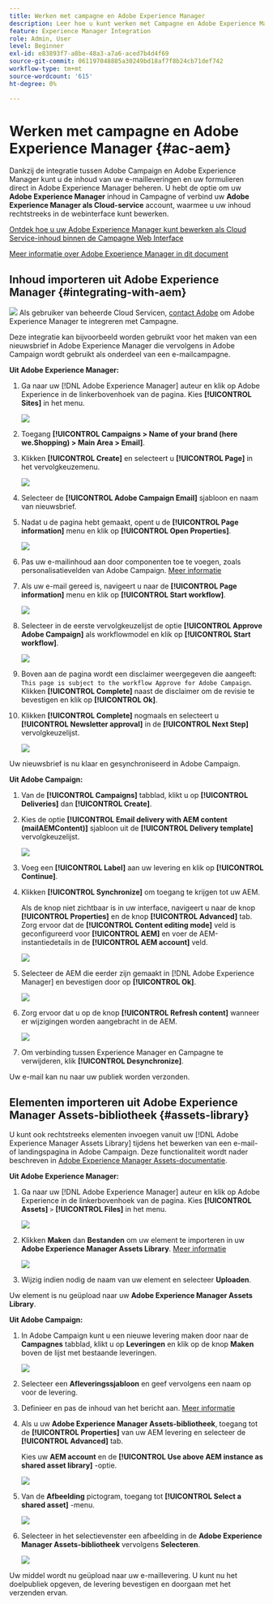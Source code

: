 ```yaml
---
title: Werken met campagne en Adobe Experience Manager
description: Leer hoe u kunt werken met Campagne en Adobe Experience Manager
feature: Experience Manager Integration
role: Admin, User
level: Beginner
exl-id: e83893f7-a8be-48a3-a7a6-aced7b4d4f69
source-git-commit: 061197048885a30249bd18af7f8b24cb71def742
workflow-type: tm+mt
source-wordcount: '615'
ht-degree: 0%

---
```


# Werken met campagne en Adobe Experience Manager {#ac-aem}

Dankzij de integratie tussen Adobe Campaign en Adobe Experience Manager kunt u de inhoud van uw e-mailleveringen en uw formulieren direct in Adobe Experience Manager beheren. U hebt de optie om uw **Adobe Experience Manager** inhoud in Campagne of verbind uw **Adobe Experience Manager als Cloud-service** account, waarmee u uw inhoud rechtstreeks in de webinterface kunt bewerken.

[Ontdek hoe u uw Adobe Experience Manager kunt bewerken als Cloud Service-inhoud binnen de Campagne Web Interface](https://experienceleague.adobe.com/docs/campaign-web/v8/integrations/aem-content.html?lang=en)

[Meer informatie over Adobe Experience Manager in dit document](https://experienceleague.adobe.com/docs/experience-manager-65/administering/integration/campaignonpremise.html#aem-and-adobe-campaign-integration-workflow)

## Inhoud importeren uit Adobe Experience Manager {#integrating-with-aem}

![](../assets/do-not-localize/speech.png)  Als gebruiker van beheerde Cloud Servicen, [contact Adobe](../start/campaign-faq.md#support) om Adobe Experience Manager te integreren met Campagne.

Deze integratie kan bijvoorbeeld worden gebruikt voor het maken van een nieuwsbrief in Adobe Experience Manager die vervolgens in Adobe Campaign wordt gebruikt als onderdeel van een e-mailcampagne.

**Uit Adobe Experience Manager:**

1. Ga naar uw [!DNL Adobe Experience Manager] auteur en klik op Adobe Experience in de linkerbovenhoek van de pagina. Kies **[!UICONTROL Sites]** in het menu.

   ![](assets/aem_authoring_1.png)

1. Toegang **[!UICONTROL Campaigns > Name of your brand (here we.Shopping) > Main Area > Email]**.

1. Klikken **[!UICONTROL Create]** en selecteert u **[!UICONTROL Page]** in het vervolgkeuzemenu.

   ![](assets/aem_authoring_2.png)

1. Selecteer de **[!UICONTROL Adobe Campaign Email]** sjabloon en naam van nieuwsbrief.

1. Nadat u de pagina hebt gemaakt, opent u de **[!UICONTROL Page information]** menu en klik op **[!UICONTROL Open Properties]**.

   ![](assets/aem_authoring_3.png)

1. Pas uw e-mailinhoud aan door componenten toe te voegen, zoals personalisatievelden van Adobe Campaign. [Meer informatie](https://experienceleague.adobe.com/docs/experience-manager-65/content/sites/authoring/aem-adobe-campaign/campaign.html?lang=en#editing-email-content)

1. Als uw e-mail gereed is, navigeert u naar de **[!UICONTROL Page information]** menu en klik op **[!UICONTROL Start workflow]**.

   ![](assets/aem_authoring_4.png)

1. Selecteer in de eerste vervolgkeuzelijst de optie **[!UICONTROL Approve Adobe Campaign]** als workflowmodel en klik op **[!UICONTROL Start workflow]**.

   ![](assets/aem_authoring_5.png)

1. Boven aan de pagina wordt een disclaimer weergegeven die aangeeft: `This page is subject to the workflow Approve for Adobe Campaign`. Klikken **[!UICONTROL Complete]** naast de disclaimer om de revisie te bevestigen en klik op **[!UICONTROL Ok]**.

1. Klikken **[!UICONTROL Complete]** nogmaals en selecteert u **[!UICONTROL Newsletter approval]** in de **[!UICONTROL Next Step]** vervolgkeuzelijst.

   ![](assets/aem_authoring_6.png)

Uw nieuwsbrief is nu klaar en gesynchroniseerd in Adobe Campaign.

**Uit Adobe Campaign:**

1. Van de **[!UICONTROL Campaigns]** tabblad, klikt u op **[!UICONTROL Deliveries]** dan **[!UICONTROL Create]**.

1. Kies de optie **[!UICONTROL Email delivery with AEM content (mailAEMContent)]** sjabloon uit de **[!UICONTROL Delivery template]** vervolgkeuzelijst.

   ![](assets/aem_authoring_7.png)

1. Voeg een **[!UICONTROL Label]** aan uw levering en klik op **[!UICONTROL Continue]**.

1. Klikken **[!UICONTROL Synchronize]** om toegang te krijgen tot uw AEM.

   Als de knop niet zichtbaar is in uw interface, navigeert u naar de knop **[!UICONTROL Properties]** en de knop **[!UICONTROL Advanced]** tab. Zorg ervoor dat de **[!UICONTROL Content editing mode]** veld is geconfigureerd voor **[!UICONTROL AEM]** en voer de AEM-instantiedetails in de **[!UICONTROL AEM account]** veld.

   ![](assets/aem_authoring_8.png)

1. Selecteer de AEM die eerder zijn gemaakt in [!DNL Adobe Experience Manager] en bevestigen door op **[!UICONTROL Ok]**.

   ![](assets/aem_authoring_11.png)

1. Zorg ervoor dat u op de knop **[!UICONTROL Refresh content]** wanneer er wijzigingen worden aangebracht in de AEM.

   ![](assets/aem_authoring_12.png)

1. Om verbinding tussen Experience Manager en Campagne te verwijderen, klik **[!UICONTROL Desynchronize]**.

Uw e-mail kan nu naar uw publiek worden verzonden.

## Elementen importeren uit Adobe Experience Manager Assets-bibliotheek {#assets-library}

U kunt ook rechtstreeks elementen invoegen vanuit uw [!DNL Adobe Experience Manager Assets Library] tijdens het bewerken van een e-mail- of landingspagina in Adobe Campaign. Deze functionaliteit wordt nader beschreven in [Adobe Experience Manager Assets-documentatie](https://experienceleague.adobe.com/docs/experience-manager-65/content/assets/managing/manage-assets.html?lang=en).

**Uit Adobe Experience Manager:**

1. Ga naar uw [!DNL Adobe Experience Manager] auteur en klik op Adobe Experience in de linkerbovenhoek van de pagina. Kies **[!UICONTROL Assets]** `>` **[!UICONTROL Files]** in het menu.

   ![](assets/aem_assets_1.png)

1. Klikken **Maken** dan **Bestanden** om uw element te importeren in uw **Adobe Experience Manager Assets Library**. [Meer informatie](https://experienceleague.adobe.com/docs/experience-manager-65/content/assets/managing/manage-assets.html?lang=en#uploading-assets)

   ![](assets/aem_assets_2.png)

1. Wijzig indien nodig de naam van uw element en selecteer **Uploaden**.

Uw element is nu geüpload naar uw **Adobe Experience Manager Assets Library**.

**Uit Adobe Campaign:**

1. In Adobe Campaign kunt u een nieuwe levering maken door naar de **Campagnes** tabblad, klikt u op **Leveringen** en klik op de knop **Maken** boven de lijst met bestaande leveringen.

   ![](assets/aem_assets_3.png)

1. Selecteer een **Afleveringssjabloon** en geef vervolgens een naam op voor de levering.

1. Definieer en pas de inhoud van het bericht aan. [Meer informatie](../send/email.md)

1. Als u uw **Adobe Experience Manager Assets-bibliotheek**, toegang tot de **[!UICONTROL Properties]** van uw AEM levering en selecteer de **[!UICONTROL Advanced]** tab.

   Kies uw **AEM account** en de **[!UICONTROL Use above AEM instance as shared asset library]** -optie.

   ![](assets/aem_authoring_9.png)

1. Van de **Afbeelding** pictogram, toegang tot **[!UICONTROL Select a shared asset]** -menu.

   ![](assets/aem_assets_4.png)

1. Selecteer in het selectievenster een afbeelding in de **Adobe Experience Manager Assets-bibliotheek** vervolgens **Selecteren**.

   ![](assets/aem_assets_5.png)

Uw middel wordt nu geüpload naar uw e-maillevering. U kunt nu het doelpubliek opgeven, de levering bevestigen en doorgaan met het verzenden ervan.
